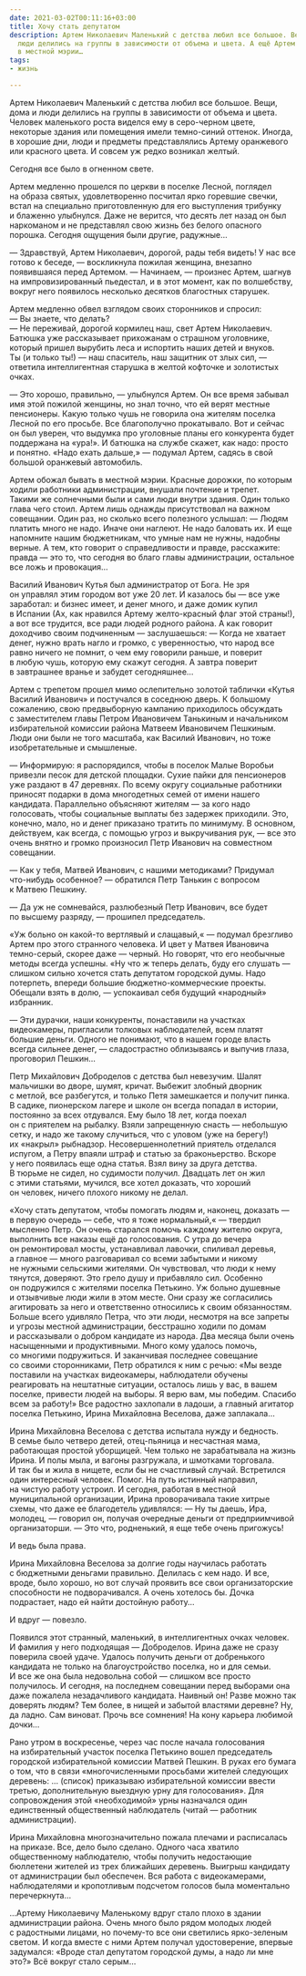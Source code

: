 ```yaml
---
date: 2021-03-02T00:11:16+03:00
title: Хочу стать депутатом
description: Артем Николаевич Маленький с детства любил все большое. Вещи, дома и
  люди делились на группы в зависимости от объема и цвета. А ещё Артем обожал бывать
  в местной мэрии…
tags:
- жизнь

---
```

Артем Николаевич Маленький с&nbsp;детства любил все большое. Вещи, дома и&nbsp;люди делились на&nbsp;группы в&nbsp;зависимости от&nbsp;объема и&nbsp;цвета. Человек маленького роста виделся ему в&nbsp;<nobr>серо-черном</nobr> цвете, некоторые здания или помещения имели <nobr>темно-синий</nobr> оттенок. Иногда, в&nbsp;хорошие дни, люди и&nbsp;предметы представлялись Артему оранжевого или красного цвета. И&nbsp;совсем уж&nbsp;редко возникал желтый.

Сегодня все было в&nbsp;огненном свете.

Артем медленно прошелся по&nbsp;церкви в&nbsp;поселке Лесной, поглядел на&nbsp;образа святых, удовлетворенно посчитал ярко горевшие свечки, встал на&nbsp;специально приготовленную для его выступления трибунку и&nbsp;блаженно улыбнулся. Даже не&nbsp;верится, что десять лет назад он&nbsp;был наркоманом и&nbsp;не&nbsp;представлял свою жизнь без белого опасного порошка. Сегодня ощущения были&nbsp;другие, радужные&hellip;

&mdash;&nbsp;Здравствуй, Артем Николаевич, дорогой, рады тебя видеть! У&nbsp;нас все готово к&nbsp;беседе,&nbsp;&mdash; воскликнула пожилая женщина, внезапно появившаяся перед Артемом.
&mdash;&nbsp;Начинаем,&nbsp;&mdash; произнес Артем, шагнув на&nbsp;импровизированный пьедестал, и&nbsp;в&nbsp;этот момент, как по&nbsp;волшебству, вокруг него появилось несколько десятков благостных старушек.

Артем медленно обвел взглядом своих сторонников и&nbsp;спросил:
&mdash;&nbsp;Вы&nbsp;знаете, что делать?<br />
&mdash;&nbsp;Не&nbsp;переживай, дорогой кормилец наш, свет Артем Николаевич. Батюшка уже рассказывает прихожанам о&nbsp;страшном уголовнике, который пришел вырубить леса и&nbsp;испортить наших детей и&nbsp;внуков. Ты&nbsp;(и&nbsp;только ты!)&nbsp;&mdash; наш спаситель, наш защитник от&nbsp;злых сил,&nbsp;&mdash; ответила интеллигентная старушка в&nbsp;желтой кофточке и&nbsp;золотистых очках.

&mdash;&nbsp;Это хорошо, правильно,&nbsp;&mdash; улыбнулся Артем. Он&nbsp;все время забывал имя этой пожилой женщины, но&nbsp;знал точно, что ей&nbsp;верят местные пенсионеры. Какую только чушь не&nbsp;говорила она жителям поселка Лесной по&nbsp;его просьбе. Все благополучно прокатывало. Вот и&nbsp;сейчас он&nbsp;был уверен, что выдумка про уголовные планы его конкурента будет поддержана на&nbsp;&laquo;ура!&raquo;. И&nbsp;батюшка на&nbsp;службе скажет, как надо: просто и&nbsp;понятно. &laquo;Надо ехать дальше,&raquo;&nbsp;&mdash; подумал Артем, садясь в&nbsp;свой большой оранжевый автомобиль.

Артем обожал бывать в&nbsp;местной мэрии. Красные дорожки, по&nbsp;которым ходили работники администрации, внушали почтение и&nbsp;трепет. Такими&nbsp;же солнечными были и&nbsp;сами люди внутри здания. Один только глава чего стоил. Артем лишь однажды присутствовал на&nbsp;важном совещании. Один раз, но&nbsp;сколько всего полезного услышал:
&mdash;&nbsp;Людям платить много не&nbsp;надо. Иначе они наглеют. Не&nbsp;надо баловать их. И&nbsp;еще напомните нашим бюджетникам, что умные нам не&nbsp;нужны, надобны верные. А&nbsp;тем, кто говорит о&nbsp;справедливости и&nbsp;правде, расскажите: правда&nbsp;&mdash; это то, что сегодня во&nbsp;благо главы администрации, остальное все ложь и&nbsp;провокация&hellip;

Василий Иванович Кутья был администратор от&nbsp;Бога. Не&nbsp;зря он&nbsp;управлял этим городом вот уже 20 лет. И&nbsp;казалось&nbsp;бы&nbsp;&mdash; все уже заработал: и&nbsp;бизнес имеет, и&nbsp;денег много, и&nbsp;даже домик купил в&nbsp;Испании (Ах, как нравился Артему <nobr>желто-красный</nobr> флаг этой страны!), а&nbsp;вот все трудится, все ради людей родного района. А&nbsp;как говорит доходчиво своим подчиненным&nbsp;&mdash; заслушаешься:
&mdash;&nbsp;Когда не&nbsp;хватает денег, нужно врать нагло и&nbsp;громко, с&nbsp;уверенностью, что народ все равно ничего не&nbsp;помнит, о&nbsp;чем ему говорили раньше, и&nbsp;поверит в&nbsp;любую чушь, которую ему скажут сегодня. А&nbsp;завтра поверит в&nbsp;завтрашнее вранье и&nbsp;забудет сегодняшнее&hellip;

Артем с&nbsp;трепетом прошел мимо ослепительно золотой таблички &laquo;Кутья Василий Иванович&raquo; и&nbsp;постучался в&nbsp;соседнюю дверь. К&nbsp;большому сожалению, свою предвыборную кампанию приходилось обсуждать с&nbsp;заместителем главы Петром Ивановичем Танькиным и&nbsp;начальником избирательной комиссии района Матвеем Ивановичем Пешкиным. Люди они были не&nbsp;того масштаба, как Василий Иванович, но&nbsp;тоже изобретательные и&nbsp;смышленые.

&mdash;&nbsp;Информирую: я&nbsp;распорядился, чтобы в&nbsp;поселок Малые Воробьи привезли песок для детской площадки. Сухие пайки для пенсионеров уже раздают в&nbsp;47 деревнях. По&nbsp;всему округу социальные работники приносят подарки в&nbsp;дома многодетных семей от&nbsp;имени нашего кандидата. Параллельно объясняют жителям&nbsp;&mdash; за&nbsp;кого надо голосовать, чтобы социальные выплаты без задержек приходили. Это, конечно, мало, но&nbsp;и&nbsp;денег приказано тратить по&nbsp;минимуму. В&nbsp;основном, действуем, как всегда, с&nbsp;помощью угроз и&nbsp;выкручивания рук,&nbsp;&mdash; все это очень внятно и&nbsp;громко произносил Петр Иванович на&nbsp;совместном совещании.

&mdash;&nbsp;Как у&nbsp;тебя, Матвей Иванович, с&nbsp;нашими методиками? Придумал <nobr>что-нибудь</nobr> особенное? &mdash;&nbsp;обратился Петр Танькин с&nbsp;вопросом к&nbsp;Матвею Пешкину.

&mdash;&nbsp;Да&nbsp;уж&nbsp;не&nbsp;сомневайся, разлюбезный Петр Иванович, все будет по&nbsp;высшему разряду,&nbsp;&mdash; прошипел председатель.

&laquo;Уж&nbsp;больно он&nbsp;<nobr>какой-то</nobr> вертлявый и&nbsp;слащавый,&laquo;&nbsp;&mdash; подумал брезгливо Артем про этого странного человека. И&nbsp;цвет у&nbsp;Матвея Ивановича <nobr>темно-серый</nobr>, скорее даже&nbsp;&mdash; черный. Но&nbsp;говорят, что его необычные методы всегда успешны. &laquo;Ну&nbsp;что&nbsp;ж теперь делать, буду его слушать&nbsp;&mdash; слишком сильно хочется стать депутатом городской думы. Надо потерпеть, впереди большие <nobr>бюджетно-коммерческие</nobr> проекты. Обещали взять в&nbsp;долю,&nbsp;&mdash; успокаивал себя будущий &laquo;народный&raquo; избранник.

&mdash;&nbsp;Эти дурачки, наши конкуренты, понаставили на&nbsp;участках видеокамеры, пригласили толковых наблюдателей, всем платят большие деньги. Одного не&nbsp;понимают, что в&nbsp;нашем городе власть всегда сильнее денег,&nbsp;&mdash; сладострастно облизываясь и&nbsp;выпучив глаза, проговорил Пешкин&hellip;

Петр Михайлович Доброделов с&nbsp;детства был невезучим. Шалят мальчишки во&nbsp;дворе, шумят, кричат. Выбежит злобный дворник с&nbsp;метлой, все разбегутся, и&nbsp;только Петя замешкается и&nbsp;получит пинка. В&nbsp;садике, пионерском лагере и&nbsp;школе он&nbsp;всегда попадал в&nbsp;истории, постоянно за&nbsp;всех отдувался. Ему было 18 лет, когда поехал он&nbsp;с&nbsp;приятелем на&nbsp;рыбалку. Взяли запрещенную снасть&nbsp;&mdash; небольшую сетку, и&nbsp;надо&nbsp;же такому случиться, что с&nbsp;уловом (уже на&nbsp;берегу!) их&nbsp;&laquo;накрыл&raquo; рыбнадзор. Несовершеннолетний приятель отделался испугом, а&nbsp;Петру впаяли штраф и&nbsp;статью за&nbsp;браконьерство. Вскоре у&nbsp;него появилась еще одна статья. Взял вину за&nbsp;друга детства. В&nbsp;тюрьме не&nbsp;сидел, но&nbsp;судимости получил. Двадцать лет он&nbsp;жил с&nbsp;этими статьями, мучился, все хотел доказать, что хороший он&nbsp;человек, ничего плохого никому не&nbsp;делал.

&laquo;Хочу стать депутатом, чтобы помогать людям и, наконец, доказать&nbsp;&mdash; в&nbsp;первую очередь&nbsp;&mdash; себе, что я&nbsp;тоже нормальный,&laquo;&nbsp;&mdash; твердил мысленно Петр. Он&nbsp;очень старался помочь каждому жителю округа, выполнить все наказы ещё до&nbsp;голосования. С&nbsp;утра до&nbsp;вечера он&nbsp;ремонтировал мосты, устанавливал лавочки, спиливал деревья, а&nbsp;главное&nbsp;&mdash; много разговаривал со&nbsp;всеми забытыми и&nbsp;никому не&nbsp;нужными сельскими жителями. Он&nbsp;чувствовал, что люди к&nbsp;нему тянутся, доверяют. Это грело душу и&nbsp;прибавляло сил. Особенно он&nbsp;подружился с&nbsp;жителями поселка Петькино. Уж&nbsp;больно душевные и&nbsp;отзывчивые люди жили в&nbsp;этом месте. Они сразу&nbsp;же согласились агитировать за&nbsp;него и&nbsp;ответственно относились к&nbsp;своим обязанностям. Больше всего удивляло Петра, что эти люди, несмотря на&nbsp;все запреты и&nbsp;угрозы местной администрации, бесстрашно ходили по&nbsp;домам и&nbsp;рассказывали о&nbsp;добром кандидате из&nbsp;народа. Два месяца были очень насыщенными и&nbsp;продуктивными. Много кому удалось помочь, со&nbsp;многими подружиться. И&nbsp;заканчивая последнее совещание со&nbsp;своими сторонниками, Петр обратился к&nbsp;ним с&nbsp;речью: &laquo;Мы&nbsp;везде поставили на&nbsp;участках видеокамеры, наблюдатели обучены реагировать на&nbsp;нештатные ситуации, осталось лишь у&nbsp;вас, в&nbsp;вашем поселке, привести людей на&nbsp;выборы. Я&nbsp;верю вам, мы&nbsp;победим. Спасибо всем за&nbsp;работу!&raquo; Все радостно захлопали в&nbsp;ладоши, а&nbsp;главный агитатор поселка Петькино, Ирина Михайловна Веселова, даже заплакала&hellip;

Ирина Михайловна Веселова с&nbsp;детства испытала нужду и&nbsp;бедность. В&nbsp;семье было четверо детей, <nobr>отец-пьяница</nobr> и&nbsp;несчастная мама, работающая простой уборщицей. Чем только не&nbsp;зарабатывала на&nbsp;жизнь Ирина. И&nbsp;полы мыла, и&nbsp;вагоны разгружала, и&nbsp;шмотками торговала. И&nbsp;так&nbsp;бы и&nbsp;жила в&nbsp;нищете, если&nbsp;бы не&nbsp;счастливый случай. Встретился один интересный человек. Помог.&nbsp;На&nbsp;путь истинный направил, на&nbsp;чистую работу устроил. И&nbsp;сегодня, работая в&nbsp;местной муниципальной организации, Ирина проворачивала такие хитрые схемы, что даже ее&nbsp;благодетель удивлялся:
&mdash;&nbsp;Ну&nbsp;ты&nbsp;даешь, Ира, молодец,&nbsp;&mdash; говорил он, получая очередные деньги от&nbsp;предприимчивой организаторши.
&mdash;&nbsp;Это что, родненький, я&nbsp;еще тебе очень пригожусь!

И&nbsp;ведь была права.

Ирина Михайловна Веселова за&nbsp;долгие годы научилась работать с&nbsp;бюджетными деньгами правильно. Делилась с&nbsp;кем надо. И&nbsp;все, вроде, было хорошо, но&nbsp;вот случай проявить все свои организаторские способности не&nbsp;подворачивался. А&nbsp;очень хотелось&nbsp;бы. Дочка подрастает, надо ей&nbsp;найти достойную работу&hellip;

И&nbsp;вдруг&nbsp;&mdash; повезло.

Появился этот странный, маленький, в&nbsp;интеллигентных очках человек. И&nbsp;фамилия у&nbsp;него подходящая&nbsp;&mdash; Доброделов. Ирина даже не&nbsp;сразу поверила своей удаче. Удалось получить деньги от&nbsp;добренького кандидата не&nbsp;только на&nbsp;благоустройство поселка, но&nbsp;и&nbsp;для семьи. И&nbsp;все&nbsp;же она была недовольна собой&nbsp;&mdash; слишком все просто получилось. И&nbsp;сегодня, на&nbsp;последнем совещании перед выборами она даже пожалела незадачливого кандидата. Наивный он! Разве можно так доверять людям? Тем более, в&nbsp;нищей и&nbsp;забытой властями деревне? Ну, да&nbsp;ладно. Сам виноват. Прочь все сомнения! На&nbsp;кону карьера любимой дочки&hellip;

Рано утром в&nbsp;воскресенье, через час после начала голосования на&nbsp;избирательный участок поселка Петькино вошел председатель городской избирательной комиссии Матвей Пешкин. В&nbsp;руках его бумага о&nbsp;том, что в&nbsp;связи &laquo;многочисленными просьбами жителей следующих деревень: &hellip; (список) приказываю избирательной комиссии ввести третью, дополнительную выездную урну для голосования&raquo;. Для сопровождения этой &laquo;необходимой&raquo; урны назначался один единственный общественный наблюдатель (читай&nbsp;&mdash; работник администрации).

Ирина Михайловна многозначительно пожала плечами и&nbsp;расписалась на&nbsp;приказе. Все, дело было сделано. Одного часа хватило общественному наблюдателю, чтобы получить недостающие бюллетени жителей из&nbsp;трех ближайших деревень. Выигрыш кандидату от&nbsp;администрации был обеспечен. Вся работа с&nbsp;видеокамерами, наблюдателями и&nbsp;кропотливым подсчетом голосов была моментально перечеркнута&hellip;

&hellip;Артему Николаевичу Маленькому вдруг стало плохо в&nbsp;здании администрации района. Очень много было рядом молодых людей с&nbsp;радостными лицами, но&nbsp;<nobr>почему-то</nobr> все они светились <nobr>ярко-зеленым</nobr> светом. И&nbsp;когда вместе с&nbsp;ними Артем получал удостоверение, впервые задумался: &laquo;Вроде стал депутатом городской думы, а&nbsp;надо&nbsp;ли мне это?&raquo; Всё вокруг стало серым&hellip;